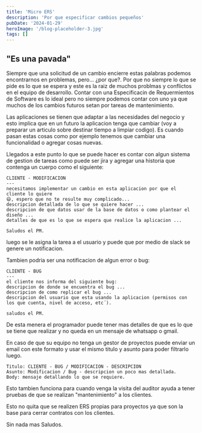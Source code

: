 ```yaml
---
title: 'Micro ERS'
description: 'Por que especificar cambios pequeños'
pubDate: '2024-01-29'
heroImage: '/blog-placeholder-3.jpg'
tags: []
---
```


## "Es una pavada"

Siempre que una solicitud de un cambio encierre estas palabras podemos encontrarnos en problemas, pero... ¿por que?.
Por que no siempre lo que se pide es lo que se espera y este es la raiz de muchos problmas y conflictos en el equipo de desarrollo. Contar con una Especificacin de Requermientos de Software es lo ideal pero no siempre podemos contar con uno ya que muchos de los cambios futuros setan por tareas de mantenimiento.

Las aplicaciones se tienen que adaptar a las necesidades del negocio y esto implica que en un futuro la aplicacion tenga que cambiar (voy a preparar un articulo sobre destinar tiempo a limpiar codigo). Es cuando pasan estas cosas como por ejemplo tenemos que cambiar una funcionalidad o agregar cosas nuevas.

Llegados a este punto lo que se puede hacer es contar con algun sistema de gestion de tareas como puede ser jira y agregar una historia que contenga un cuerpo como el siguiente:

``` text
CLIENTE - MODIFICACION
---
necesitamos implementar un cambio en esta aplicacion por que el cliente lo quiere
😄, espero que no te resulte muy complicado...
descripcion detallada de lo que se quiere hacer ...
descripcion de que datos usar de la base de datos o como plantear el diseño ...
detalles de que es lo que se espera que realice la aplicacion ...

Saludos el PM.
```

luego se le asigna la tarea a el usuario y puede que por medio de slack se genere un notificacion.

Tambien podria ser una notificacion de algun error o bug:
```text
CLIENTE - BUG
---
el cliente nos informa del siguiente bug:
descripcion de donde se encuentra el bug ...
descripcion de como replicar el bug ...
descripcion del usuario que esta usando la aplicacion (permisos con los que cuenta, nivel de acceso, etc´).

saludos el PM.
```

De esta menera el programador puede tener mas detalles de que es lo que se tiene que realizar y no queda en un mensaje de whatsapp o gmail.

En caso de que su equipo no tenga un gestor de proyectos puede enviar un email con este formato y usar el mismo titulo y asunto para poder filtrarlo luego.

```text
Titulo: CLIENTE - BUG / MODIFICACION - DESCRIPCION
Asunto: Modificacion / Bug - descripcion un poco mas detallada.
Body: mensaje detallando lo que se requiere.
```

Esto tambien funciona para cuando venga la visita del auditor ayuda a tener pruebas de que se realizan "mantenimiento" a los clientes.

Esto no quita que se realizen ERS propias para proyectos ya que son la base para cerrar contratos con los clientes.

Sin nada mas Saludos.